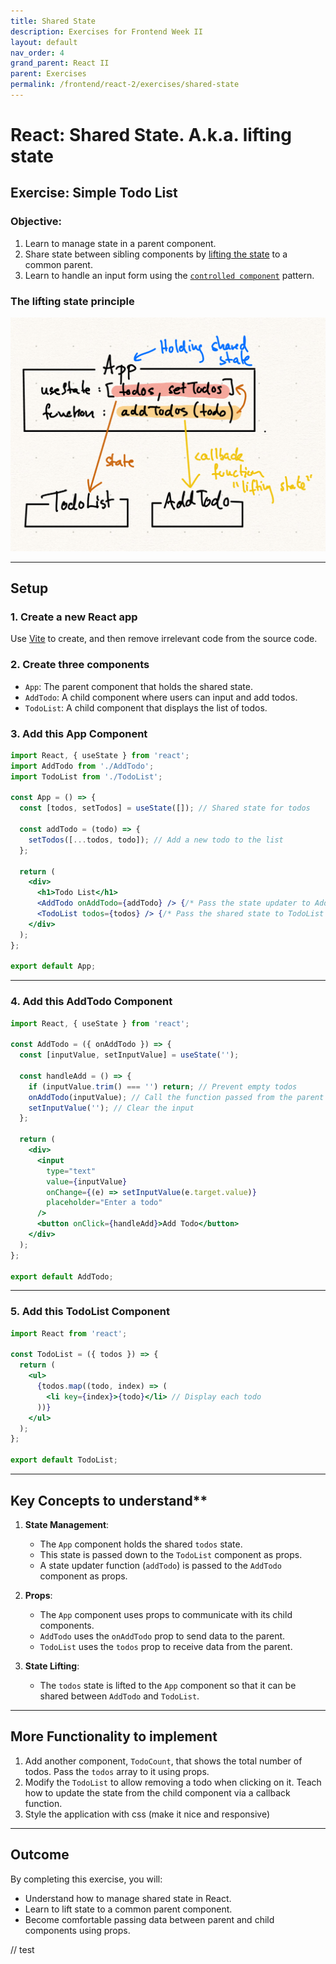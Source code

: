 ```yaml
---
title: Shared State
description: Exercises for Frontend Week II
layout: default
nav_order: 4
grand_parent: React II
parent: Exercises
permalink: /frontend/react-2/exercises/shared-state
---
```


# React: Shared State. A.k.a. lifting state

## **Exercise: Simple Todo List**

### **Objective:**

1. Learn to manage state in a parent component.
2. Share state between sibling components by [lifting the state](../../../toolbox/react/lifting_state.md) to a common parent.
3. Learn to handle an input form using the [`controlled component`](../../../toolbox/react/controlled_component.md) pattern.

### The lifting state principle

![Lifting state](./images/lifting_state.jpg)

---

## **Setup**

### 1. Create a new React app

Use [Vite](../../../toolbox/react/vite.md) to create, and then remove irrelevant code from the source code.

### 2. Create three components

- `App`: The parent component that holds the shared state.
- `AddTodo`: A child component where users can input and add todos.
- `TodoList`: A child component that displays the list of todos.

### 3. Add this App Component

```jsx
import React, { useState } from 'react';
import AddTodo from './AddTodo';
import TodoList from './TodoList';

const App = () => {
  const [todos, setTodos] = useState([]); // Shared state for todos

  const addTodo = (todo) => {
    setTodos([...todos, todo]); // Add a new todo to the list
  };

  return (
    <div>
      <h1>Todo List</h1>
      <AddTodo onAddTodo={addTodo} /> {/* Pass the state updater to AddTodo */}
      <TodoList todos={todos} /> {/* Pass the shared state to TodoList */}
    </div>
  );
};

export default App;
```

---

### 4. Add this AddTodo Component

```jsx
import React, { useState } from 'react';

const AddTodo = ({ onAddTodo }) => {
  const [inputValue, setInputValue] = useState('');

  const handleAdd = () => {
    if (inputValue.trim() === '') return; // Prevent empty todos
    onAddTodo(inputValue); // Call the function passed from the parent
    setInputValue(''); // Clear the input
  };

  return (
    <div>
      <input
        type="text"
        value={inputValue}
        onChange={(e) => setInputValue(e.target.value)}
        placeholder="Enter a todo"
      />
      <button onClick={handleAdd}>Add Todo</button>
    </div>
  );
};

export default AddTodo;
```

---

### 5. Add this TodoList Component

```jsx
import React from 'react';

const TodoList = ({ todos }) => {
  return (
    <ul>
      {todos.map((todo, index) => (
        <li key={index}>{todo}</li> // Display each todo
      ))}
    </ul>
  );
};

export default TodoList;
```

---

## Key Concepts to understand**

1. **State Management**:

   - The `App` component holds the shared `todos` state.
   - This state is passed down to the `TodoList` component as props.
   - A state updater function (`addTodo`) is passed to the `AddTodo` component as props.

2. **Props**:

   - The `App` component uses props to communicate with its child components.
   - `AddTodo` uses the `onAddTodo` prop to send data to the parent.
   - `TodoList` uses the `todos` prop to receive data from the parent.

3. **State Lifting**:

   - The `todos` state is lifted to the `App` component so that it can be shared between `AddTodo` and `TodoList`.

---

## **More Functionality to implement**

1. Add another component, `TodoCount`, that shows the total number of todos. Pass the `todos` array to it using props.
2. Modify the `TodoList` to allow removing a todo when clicking on it. Teach how to update the state from the child component via a callback function.
3. Style the application with css (make it nice and responsive)

---

## **Outcome**

By completing this exercise, you will:

- Understand how to manage shared state in React.
- Learn to lift state to a common parent component.
- Become comfortable passing data between parent and child components using props.

// test
